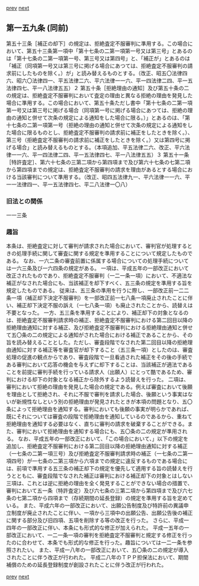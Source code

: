 [prev](/specific/markdowns/特許法/222_Mp-Ch_6-At_158.md)
[next](/specific/markdowns/特許法/224_Mp-Ch_6-At_160.md)
## 第一五九条 (同前)
第五十三条［補正の却下］の規定は、拒絶査定不服審判に準用する。この場合において、第五十三条第一項中「第十七条の二第一項第一号又は第三号」とあるのは「第十七条の二第一項第一号、第三号又は第四号」と、「補正が」とあるのは「補正（同項第一号又は第三号に掲げる場合にあつては、拒絶査定不服審判の請求前にしたものを除く。）が」と読み替えるものとする。（改正、昭五〇法律四六、昭六〇法律四一、平五法律二六、平六法律一一六、平一四法律二四、平一五法律四七、平一八法律五五）２ 第五十条［拒絶理由の通知］及び第五十条の二の規定は、拒絶査定不服審判において査定の理由と異なる拒絶の理由を発見した場合に準用する。この場合において、第五十条ただし書中「第十七条の二第一項第一号又は第三号に掲げる場合（同項第一号に掲げる場合にあつては、拒絶の理由の通知と併せて次条の規定による通知をした場合に限る。）」とあるのは、「第十七条の二第一項第一号（拒絶の理由の通知と併せて次条の規定による通知をした場合に限るものとし、拒絶査定不服審判の請求前に補正をしたときを除く。）、第三号（拒絶査定不服審判の請求前に補正をしたときを除く。）又は第四号に掲げる場合」と読み替えるものとする。（本項追加、平五法律二六、改正、平六法律一一六、平一四法律二四、平一五法律四七、平一八法律五五）３ 第五十一条［特許査定］、第六十七条の三第二項から第四項まで及び第六十七条の七第二項から第四項までの規定は、拒絶査定不服審判の請求を理由があるとする場合における当該審判について準用する。（改正、昭四五法律九一、平六法律一一六、平一一法律四一、平一五法律四七、平二八法律一〇八）

### 旧法との関係
一一三条

### 趣旨
本条は、拒絶査定に対して審判が請求された場合において、審判官が処理するときの処理手続に関して審査に関する規定を準用することについて規定したものである。
なお、一六二条の審査前置に係属する場合についての処理手続については一六三条及び一六四条の規定がある。
一項は、平成五年の一部改正において改正されたものであり、拒絶査定不服審判（一二一条一項）において、不適法な補正がなされた場合にも、当該補正を却下すべく、五三条の規定を準用する旨を規定したものである。
従来は、五三条の準用を行うに際し、一部改正前一二二条一項（補正却下決定不服審判）を一部改正前一七八条一項廃止されたことに伴い、補正却下決定不服の訴え（一七八条一項）も廃止されたことから、読替えは不要となった。
一方、五三条を準用することにより、補正却下の対象となるのは、拒絶査定不服審判請求時の補正、拒絶査定不服審判における第二回目以降の拒絶理由通知に対する補正、及び拒絶査定不服審判における拒絶理由通知と併せて五〇条の二の規定による通知がされた場合における補正であることから、その旨を読み替えることとした。ただし、審査段階でなされた第二回目以降の拒絶理由通知に対する補正等を審査官が却下すること（五三条一項）としたのは、審査処理の促進の観点からであり、審査段階で一旦看過された補正をその後の手続である審判において応答の機会を与えずに却下することは、当該補正が適法であることを前提に審判手続を行っている請求人（出願人）にとって酷であるため、審判における却下の対象となる補正から除外するよう読替えを行った。
二項は、審判において拒絶の理由を発見した場合の規定である。例えば審査において後願を理由として拒絶され、それに不服で審判を請求した場合、後願という事実はないが新規性なしという別の拒絶理由が発見されたときが本項の問題となり、五〇条によって拒絶理由を通知する。審判においても後願の事実が明らかであれば、既にそれについては審査の段階で拒絶理由を通知しているのであるから、重ねて拒絶理由を通知する必要はなく、直ちに審判の請求を破棄することができる。また、審判において拒絶理由を通知する場合にも、五〇条の二の規定が準用される。
なお、平成五年の一部改正において、「この場合において、」以下の規定を追加し、拒絶査定不服審判における第二回目以降の拒絶理由通知に対する補正（一七条の二第一項三号）及び拒絶査定不服審判請求時の補正（一七条の二第一項四号）が一七条の二第三項から六項までの規定に違反するものである場合には、前項で準用する五三条の補正却下の規定を優先して適用する旨の読替えを行うとともに、審査段階でなされた補正は審判における補正却下の対象とはしない三項は、これとは逆に拒絶の理由を全く発見することができない場合の措置で、審判において五一条（特許査定）及び六七条の三第二項から第四項まで及び六七条の七第二項から四項まで（存続期間の延長登録）の規定を準用する旨を定めている。
また、平成六年の一部改正において、出願公告制度及び特許前の異議申立制度が廃止されたことに伴い、一項から三項中の出願公告、出願公告後の補正に関する部分及び旧四項、五項を削除する等の改正を行った。
さらに、平成一四年の一部改正に伴い、本条にも形式的な修正が加えられた。
平成一五年の一部改正において、一二一条一項の審判を拒絶査定不服審判と規定する修正を行ったのに合わせて、本条でも形式的な修正を行った。趣旨については一二一条を参照されたい。
また、平成一八年の一部改正において、五〇条の二の規定が導入されたことに伴う改正が行われた。
平成二八年のＴＰＰ担保法において、期間補償のための延長登録制度が創設されたことに伴う改正が行われた。

[prev](/specific/markdowns/特許法/222_Mp-Ch_6-At_158.md)
[next](/specific/markdowns/特許法/224_Mp-Ch_6-At_160.md)
